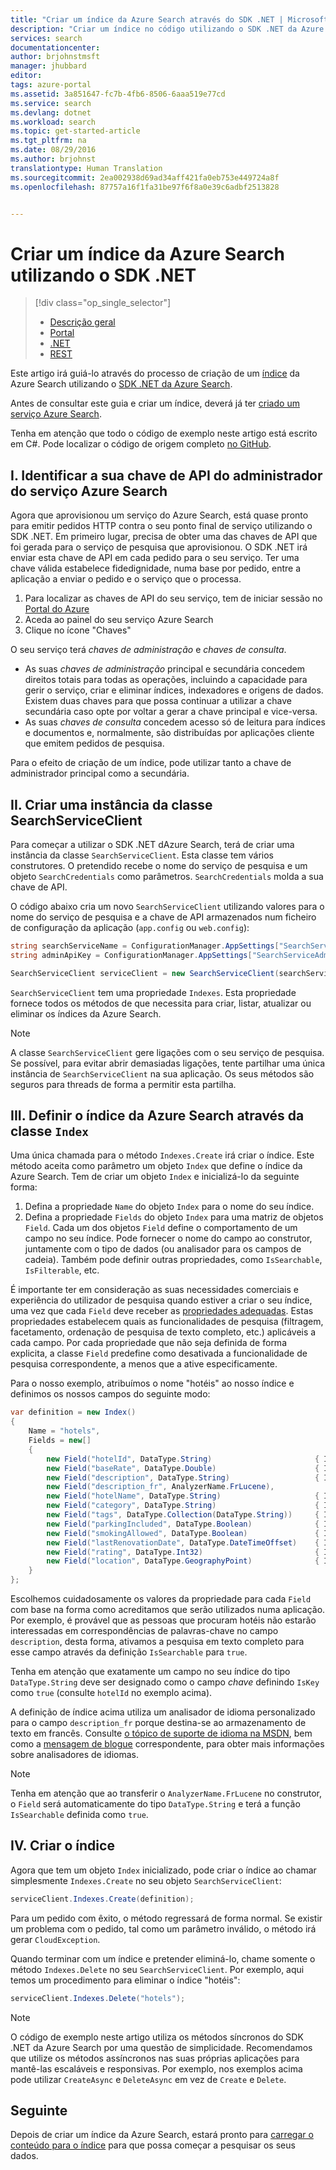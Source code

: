 ```yaml
---
title: "Criar um índice da Azure Search através do SDK .NET | Microsoft Docs"
description: "Criar um índice no código utilizando o SDK .NET da Azure Search."
services: search
documentationcenter: 
author: brjohnstmsft
manager: jhubbard
editor: 
tags: azure-portal
ms.assetid: 3a851647-fc7b-4fb6-8506-6aaa519e77cd
ms.service: search
ms.devlang: dotnet
ms.workload: search
ms.topic: get-started-article
ms.tgt_pltfrm: na
ms.date: 08/29/2016
ms.author: brjohnst
translationtype: Human Translation
ms.sourcegitcommit: 2ea002938d69ad34aff421fa0eb753e449724a8f
ms.openlocfilehash: 87757a16f1fa31be97f6f8a0e39c6adbf2513828


---
```

# <a name="create-an-azure-search-index-using-the-net-sdk"></a>Criar um índice da Azure Search utilizando o SDK .NET
> [!div class="op_single_selector"]
> * [Descrição geral](search-what-is-an-index.md)
> * [Portal](search-create-index-portal.md)
> * [.NET](search-create-index-dotnet.md)
> * [REST](search-create-index-rest-api.md)
> 
> 

Este artigo irá guiá-lo através do processo de criação de um [índice](https://msdn.microsoft.com/library/azure/dn798941.aspx) da Azure Search utilizando o [SDK .NET da Azure Search](https://msdn.microsoft.com/library/azure/dn951165.aspx).

Antes de consultar este guia e criar um índice, deverá já ter [criado um serviço Azure Search](search-create-service-portal.md).

Tenha em atenção que todo o código de exemplo neste artigo está escrito em C#. Pode localizar o código de origem completo [no GitHub](http://aka.ms/search-dotnet-howto).

## <a name="i-identify-your-azure-search-services-admin-apikey"></a>I. Identificar a sua chave de API do administrador do serviço Azure Search
Agora que aprovisionou um serviço do Azure Search, está quase pronto para emitir pedidos HTTP contra o seu ponto final de serviço utilizando o SDK .NET. Em primeiro lugar, precisa de obter uma das chaves de API que foi gerada para o serviço de pesquisa que aprovisionou. O SDK .NET irá enviar esta chave de API em cada pedido para o seu serviço. Ter uma chave válida estabelece fidedignidade, numa base por pedido, entre a aplicação a enviar o pedido e o serviço que o processa.

1. Para localizar as chaves de API do seu serviço, tem de iniciar sessão no [Portal do Azure](https://portal.azure.com/)
2. Aceda ao painel do seu serviço Azure Search
3. Clique no ícone "Chaves"

O seu serviço terá *chaves de administração* e *chaves de consulta*.

* As suas *chaves de administração* principal e secundária concedem direitos totais para todas as operações, incluindo a capacidade para gerir o serviço, criar e eliminar índices, indexadores e origens de dados. Existem duas chaves para que possa continuar a utilizar a chave secundária caso opte por voltar a gerar a chave principal e vice-versa.
* As suas *chaves de consulta* concedem acesso só de leitura para índices e documentos e, normalmente, são distribuídas por aplicações cliente que emitem pedidos de pesquisa.

Para o efeito de criação de um índice, pode utilizar tanto a chave de administrador principal como a secundária.

<a name="CreateSearchServiceClient"></a>

## <a name="ii-create-an-instance-of-the-searchserviceclient-class"></a>II. Criar uma instância da classe SearchServiceClient
Para começar a utilizar o SDK .NET dAzure Search, terá de criar uma instância da classe `SearchServiceClient`. Esta classe tem vários construtores. O pretendido recebe o nome do serviço de pesquisa e um objeto `SearchCredentials` como parâmetros. `SearchCredentials` molda a sua chave de API.

O código abaixo cria um novo `SearchServiceClient` utilizando valores para o nome do serviço de pesquisa e a chave de API armazenados num ficheiro de configuração da aplicação (`app.config` ou `web.config`):

```csharp
string searchServiceName = ConfigurationManager.AppSettings["SearchServiceName"];
string adminApiKey = ConfigurationManager.AppSettings["SearchServiceAdminApiKey"];

SearchServiceClient serviceClient = new SearchServiceClient(searchServiceName, new SearchCredentials(adminApiKey));
```

`SearchServiceClient` tem uma propriedade `Indexes`. Esta propriedade fornece todos os métodos de que necessita para criar, listar, atualizar ou eliminar os índices da Azure Search.

> [!NOTE]
> A classe `SearchServiceClient` gere ligações com o seu serviço de pesquisa. Se possível, para evitar abrir demasiadas ligações, tente partilhar uma única instância de `SearchServiceClient` na sua aplicação. Os seus métodos são seguros para threads de forma a permitir esta partilha.
> 
> 

<a name="DefineIndex"></a>

## <a name="iii-define-your-azure-search-index-using-the-index-class"></a>III. Definir o índice da Azure Search através da classe `Index`
Uma única chamada para o método `Indexes.Create` irá criar o índice. Este método aceita como parâmetro um objeto `Index` que define o índice da Azure Search. Tem de criar um objeto `Index` e inicializá-lo da seguinte forma:

1. Defina a propriedade `Name` do objeto `Index` para o nome do seu índice.
2. Defina a propriedade `Fields` do objeto `Index` para uma matriz de objetos `Field`. Cada um dos objetos `Field` define o comportamento de um campo no seu índice. Pode fornecer o nome do campo ao construtor, juntamente com o tipo de dados (ou analisador para os campos de cadeia). Também pode definir outras propriedades, como `IsSearchable`, `IsFilterable`, etc.

É importante ter em consideração as suas necessidades comerciais e experiência do utilizador de pesquisa quando estiver a criar o seu índice, uma vez que cada `Field` deve receber as [propriedades adequadas](https://msdn.microsoft.com/library/azure/dn798941.aspx). Estas propriedades estabelecem quais as funcionalidades de pesquisa (filtragem, facetamento, ordenação de pesquisa de texto completo, etc.) aplicáveis a cada campo. Por cada propriedade que não seja definida de forma explicita, a classe `Field` predefine como desativada a funcionalidade de pesquisa correspondente, a menos que a ative especificamente.

Para o nosso exemplo, atribuímos o nome "hotéis" ao nosso índice e definimos os nossos campos do seguinte modo:

```csharp
var definition = new Index()
{
    Name = "hotels",
    Fields = new[]
    {
        new Field("hotelId", DataType.String)                       { IsKey = true, IsFilterable = true },
        new Field("baseRate", DataType.Double)                      { IsFilterable = true, IsSortable = true, IsFacetable = true },
        new Field("description", DataType.String)                   { IsSearchable = true },
        new Field("description_fr", AnalyzerName.FrLucene),
        new Field("hotelName", DataType.String)                     { IsSearchable = true, IsFilterable = true, IsSortable = true },
        new Field("category", DataType.String)                      { IsSearchable = true, IsFilterable = true, IsSortable = true, IsFacetable = true },
        new Field("tags", DataType.Collection(DataType.String))     { IsSearchable = true, IsFilterable = true, IsFacetable = true },
        new Field("parkingIncluded", DataType.Boolean)              { IsFilterable = true, IsFacetable = true },
        new Field("smokingAllowed", DataType.Boolean)               { IsFilterable = true, IsFacetable = true },
        new Field("lastRenovationDate", DataType.DateTimeOffset)    { IsFilterable = true, IsSortable = true, IsFacetable = true },
        new Field("rating", DataType.Int32)                         { IsFilterable = true, IsSortable = true, IsFacetable = true },
        new Field("location", DataType.GeographyPoint)              { IsFilterable = true, IsSortable = true }
    }
};
```

Escolhemos cuidadosamente os valores da propriedade para cada `Field` com base na forma como acreditamos que serão utilizados numa aplicação. Por exemplo, é provável que as pessoas que procuram hotéis não estarão interessadas em correspondências de palavras-chave no campo `description`, desta forma, ativamos a pesquisa em texto completo para esse campo através da definição `IsSearchable` para `true`.

Tenha em atenção que exatamente um campo no seu índice do tipo `DataType.String` deve ser designado como o campo *chave* definindo `IsKey` como `true` (consulte `hotelId` no exemplo acima).

A definição de índice acima utiliza um analisador de idioma personalizado para o campo `description_fr` porque destina-se ao armazenamento de texto em francês. Consulte [o tópico de suporte de idioma na MSDN](https://msdn.microsoft.com/library/azure/dn879793.aspx), bem como a [mensagem de blogue](https://azure.microsoft.com/blog/language-support-in-azure-search/) correspondente, para obter mais informações sobre analisadores de idiomas.

> [!NOTE]
> Tenha em atenção que ao transferir o `AnalyzerName.FrLucene` no construtor, o `Field` será automaticamente do tipo `DataType.String` e terá a função `IsSearchable` definida como `true`.
> 
> 

## <a name="iv-create-the-index"></a>IV. Criar o índice
Agora que tem um objeto `Index` inicializado, pode criar o índice ao chamar simplesmente `Indexes.Create` no seu objeto `SearchServiceClient`:

```csharp
serviceClient.Indexes.Create(definition);
```

Para um pedido com êxito, o método regressará de forma normal. Se existir um problema com o pedido, tal como um parâmetro inválido, o método irá gerar `CloudException`.

Quando terminar com um índice e pretender eliminá-lo, chame somente o método `Indexes.Delete` no seu `SearchServiceClient`. Por exemplo, aqui temos um procedimento para eliminar o índice "hotéis":

```csharp
serviceClient.Indexes.Delete("hotels");
```

> [!NOTE]
> O código de exemplo neste artigo utiliza os métodos síncronos do SDK .NET da Azure Search por uma questão de simplicidade. Recomendamos que utilize os métodos assíncronos nas suas próprias aplicações para mantê-las escaláveis e responsivas. Por exemplo, nos exemplos acima pode utilizar `CreateAsync` e `DeleteAsync` em vez de `Create` e `Delete`.
> 
> 

## <a name="next"></a>Seguinte
Depois de criar um índice da Azure Search, estará pronto para [carregar o conteúdo para o índice](search-what-is-data-import.md) para que possa começar a pesquisar os seus dados.




<!--HONumber=Nov16_HO2-->


